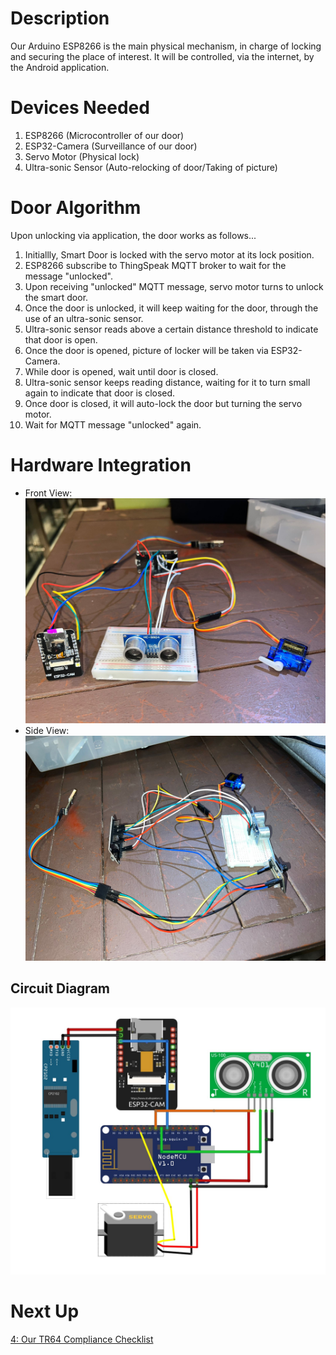# Description </br>
Our Arduino ESP8266 is the main physical mechanism, in charge of locking and securing the place of
interest. It will be controlled, via the internet, by the Android application. 

# Devices Needed </br>
1. ESP8266 (Microcontroller of our door)
2. ESP32-Camera (Surveillance of our door)
2. Servo Motor (Physical lock)
3. Ultra-sonic Sensor (Auto-relocking of door/Taking of picture)

# Door Algorithm </br>
Upon unlocking via application, the door works as follows...
1. Initiallly, Smart Door is locked with the servo motor at its lock position.
2. ESP8266 subscribe to ThingSpeak MQTT broker to wait for the message "unlocked".
3. Upon receiving "unlocked" MQTT message, servo motor turns to unlock the smart door.
4. Once the door is unlocked, it will keep waiting for the door, through the use of an ultra-sonic sensor.
4. Ultra-sonic sensor reads above a certain distance threshold to indicate that door is open.
5. Once the door is opened, picture of locker will be taken via ESP32-Camera.
6. While door is opened, wait until door is closed.
7. Ultra-sonic sensor keeps reading distance, waiting for it to turn small again to indicate that door is closed.
8. Once door is closed, it will auto-lock the door but turning the servo motor.
9. Wait for MQTT message "unlocked" again.

# Hardware Integration </br>

- Front View:
![- Front View](/Img/HardwareConnections.jpeg) </br>
- Side View:
![- Side View](/Img/HardwareConnections_2.jpeg)

## Circuit Diagram
![Entire circuit diagram](/Img/circuitDiagram.jpeg)

# Next Up
<a href = "/3. TR64 Compliances/4_TR64_compliance_checklist.md">4: Our TR64 Compliance Checklist</a>
